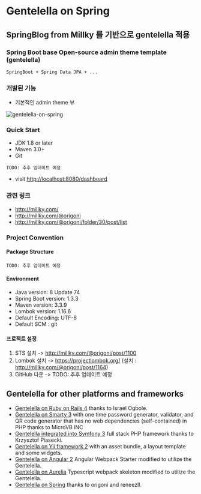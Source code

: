 # Gentelella on Spring
## SpringBlog from Millky 를 기반으로 gentelella 적용
### Spring Boot base Open-source admin theme template (gentelella)



```
SpringBoot + Spring Data JPA + ...
```

### 개발된 기능
- 기본적인 admin theme 뷰
 
![gentelella-on-spring](https://cloud.githubusercontent.com/assets/10793470/23447696/036e9202-fe90-11e6-8d43-7bd7da88a166.png)


### Quick Start
- JDK 1.8 or later
- Maven 3.0+
- Git

```
TODO: 추후 업데이트 예정
```

- visit [http://localhost:8080/dashboard](http://localhost:8080/dashboard)

### 관련 링크
- http://millky.com/
- http://millky.com/@origoni
- http://millky.com/@origoni/folder/30/post/list

### Project Convention

#### Package Structure

```
TODO: 추후 업데이트 예정

```

#### Environment
- Java version: 8 Update 74
- Spring Boot version: 1.3.3
- Maven version: 3.3.9
- Lombok version: 1.16.6
- Default Encoding: UTF-8
- Default SCM : git

#### 프로젝트 설정
1. STS 설치 -> http://millky.com/@origoni/post/1100
2. Lombok 설치 -> https://projectlombok.org/ (설치 : http://millky.com/@origoni/post/1164)
3. GitHub 다운 -> TODO: 추후 업데이트 예정

## Gentelella for other platforms and frameworks

* [Gentelella on Ruby on Rails 4](https://github.com/iogbole/gentelella_on_rails) thanks to Israel Ogbole.
* [Gentelella on Smarty 3](https://github.com/microvb/otp-thing) with one time password generator, validator, and QR code generator that has no web dependencies (self-contained) in PHP thanks to MicroVB INC
* [Gentelella integrated into Symfony 3](https://github.com/krzysiekpiasecki/Gentelella) full stack PHP framework thanks to Krzysztof Piasecki.
* [Gentelella on Yii framework 2](https://github.com/yiister/yii2-gentelella) with an asset bundle, a layout template and some widgets.
* [Gentelella on Angular 2](https://github.com/kmkatsma/angular2-webpack-starter-gentelella) Angular Webpack Starter modified to utilize the Gentelella.
* [Gentelella on Aurelia](https://github.com/kmkatsma/aurelia-gentelella) Typescript webpack skeleton modified to utilize the Gentelella.
* [Gentelella on Spring](https://github.com/renenezll/gentelella-on-spring) thanks to origoni and reneezll.
